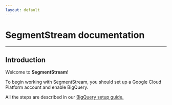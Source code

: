 ```yaml
---
layout: default
---
```

# SegmentStream documentation
---

## Introduction

Welcome to **SegmentStream**!

To begin working with SegmentStream, you should set up a Google Cloud Platform account and enable BigQuery.

All the steps are described in our [BigQuery setup guide.](bigquery/overview)
